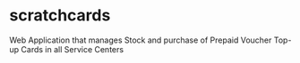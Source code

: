 # scratchcards
Web Application that manages Stock and purchase of Prepaid Voucher Top-up Cards in all Service Centers
